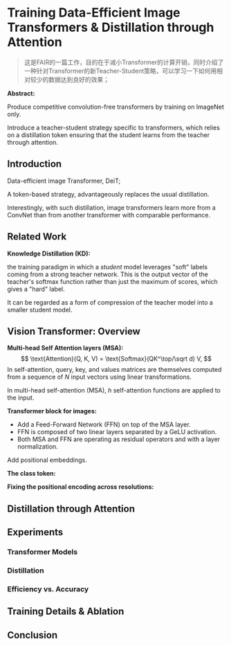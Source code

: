 # Training Data-Efficient Image Transformers & Distillation through Attention

> 这是FAIR的一篇工作，目的在于减小Transformer的计算开销，同时介绍了一种针对Transformer的新Teacher-Student策略，可以学习一下如何用相对较少的数据达到良好的效果；

**Abstract:**

Produce competitive convolution-free transformers by training on ImageNet only.

Introduce a teacher-student strategy specific to transformers, which relies on a distillation token ensuring that the student learns from the teacher through attention.

## Introduction

Data-efficient image Transformer, DeiT;

A token-based strategy, advantageously replaces the usual distillation.

Interestingly, with such distillation, image transformers learn more from a ConvNet than from another transformer with comparable performance.

## Related Work

**Knowledge Distillation (KD):** 

the training paradigm in which a *student* model leverages "soft" labels coming from a strong teacher network. This is the output vector of the teacher's softmax function rather than just the maximum of scores, which gives a "hard" label.

It can be regarded as a form of compression of the teacher model into a smaller student model.

## Vision Transformer: Overview

**Multi-head Self Attention layers (MSA):**
$$
\text{Attention}(Q, K, V) = \text{Softmax}(QK^\top/\sqrt d) V,
$$
In self-attention, query, key, and values matrices are themselves computed from a sequence of $N$ input vectors using linear transformations.

In multi-head self-attention (MSA), $h$ self-attention functions are applied to the input.

**Transformer block for images:**

- Add a Feed-Forward Network (FFN) on top of the MSA layer.
- FFN is composed of two linear layers separated by a GeLU activation.
- Both MSA and FFN are operating as residual operators and with a layer normalization.

Add positional embeddings.

**The class token:**



**Fixing the positional encoding across resolutions:**



## Distillation through Attention



## Experiments 

### Transformer Models



### Distillation



### Efficiency vs. Accuracy



## Training Details & Ablation



## Conclusion

